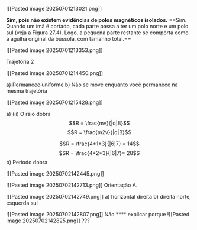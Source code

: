 ![[Pasted image 20250701213021.png]]

**Sim, pois não existem evidências de polos magnéticos isolados.**
==Sim. Quando um ímã é cortado, cada parte passa a ter um polo norte e um polo sul (veja a Figura 27.4). Logo, a pequena parte restante se comporta como a agulha original da bússola, com tamanho total.==

![[Pasted image 20250701213353.png]]

Trajetória 2

![[Pasted image 20250701214450.png]]

~~a) Permanece uniforme~~
b) Não se move enquanto você permanece na mesma trajetória

![[Pasted image 20250701215428.png]]

a) (ii) O raio dobra
$$R = \frac{mv}{|q|B}$$
$$R = \frac{m2v}{|q|B}$$

$$R = \frac{4*1*3}{|6|7} = 14$$
$$R = \frac{4*2*3}{|6|7}= 28$$
b) Período dobra

![[Pasted image 20250702142445.png]]


![[Pasted image 20250702142713.png]]
Orientação A. 

![[Pasted image 20250702142749.png]]
a) horizontal direita
b) direita norte, esquerda sul

![[Pasted image 20250702142807.png]]
Não **** explicar porque
![[Pasted image 20250702142825.png]]
???




